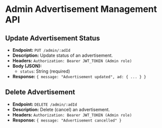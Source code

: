 # Admin Advertisement Management API

## Update Advertisement Status
- **Endpoint:** `PUT /admin/:adId`
- **Description:** Update status of an advertisement.
- **Headers:** `Authorization: Bearer JWT_TOKEN (Admin role)`
- **Body (JSON):**
  - `status`: String (required)
- **Response:** `{ message: "Advertisement updated", ad: { ... } }`

## Delete Advertisement
- **Endpoint:** `DELETE /admin/:adId`
- **Description:** Delete (cancel) an advertisement.
- **Headers:** `Authorization: Bearer JWT_TOKEN (Admin role)`
- **Response:** `{ message: "Advertisement cancelled" }`

